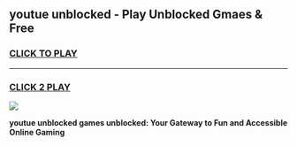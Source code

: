 
## youtue unblocked - Play Unblocked Gmaes & Free
<h3>
<a href="https://news.freeplayer.one?title=youtue_unblocked&ref=23F">CLICK TO PLAY</a></h3>
<hr>

<h3>
<a href="https://news.freeplayer.one?title=youtue_unblocked&ref=23F">CLICK 2 PLAY</a>
  
</h3>

<a href="https://news.freeplayer.one?title=youtue_unblocked&ref=23F/"><img src="https://clearcache.store/games.png"></a>


**youtue unblocked games unblocked: Your Gateway to Fun and Accessible Online Gaming**
